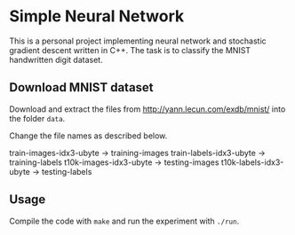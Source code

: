 # Simple Neural Network
This is a personal project implementing neural network and stochastic gradient descent written in C++. The task is to classify the MNIST handwritten digit dataset.

## Download MNIST dataset
Download and extract the files from http://yann.lecun.com/exdb/mnist/ into the folder `data`.

Change the file names as described below.

train-images-idx3-ubyte -> training-images
train-labels-idx3-ubyte -> training-labels
t10k-images-idx3-ubyte -> testing-images
t10k-labels-idx3-ubyte -> testing-labels

## Usage
Compile the code with `make` and run the experiment with `./run`.

